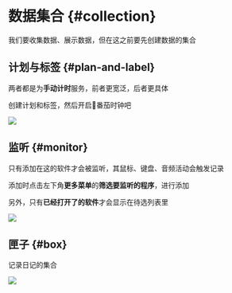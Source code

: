 # 数据集合 {#collection}

我们要收集数据、展示数据，但在这之前要先创建数据的集合

## 计划与标签 {#plan-and-label}

两者都是为**手动计时**服务，前者更宽泛，后者更具体

创建计划和标签，然后开启🍅番茄时钟吧

![](https://cdn.jsdelivr.net/gh/shion-app/docs/src/public/assets/zh/collection/plan-and-label.png)


## 监听 {#monitor}

只有添加在这的软件才会被监听，其鼠标、键盘、音频活动会触发记录

添加时点击左下角**更多菜单**的**筛选要监听的程序**，进行添加

另外，只有**已经打开了的软件**才会显示在待选列表里

![](https://cdn.jsdelivr.net/gh/shion-app/docs/src/public/assets/zh/collection/monitor.png)

## 匣子 {#box}

记录日记的集合

![](https://cdn.jsdelivr.net/gh/shion-app/docs/src/public/assets/zh/collection/box.png)
